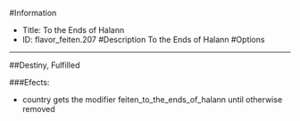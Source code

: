 #Information
 - Title: To the Ends of Halann
 - ID: flavor_feiten.207
#Description
To the Ends of Halann
#Options

___
##Destiny, Fulfilled

###Efects:<ul><li>country gets the modifier feiten_to_the_ends_of_halann until otherwise removed</li></ul>
